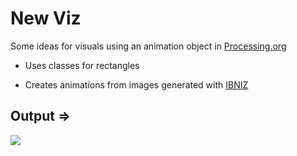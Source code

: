 # New Viz

Some ideas for visuals using an animation object in [Processing.org](https://processing.org)

* Uses classes for rectangles

* Creates animations from images generated with [IBNIZ](http://pelulamu.net/ibniz/)

## Output =>

<img src="https://lh3.googleusercontent.com/2tT6G4aQMeVEhWXkOVpgdeaD6-K459Rrp39-rzHwCvU7sRTjnc-JNLz6DNITPM8qfqswAK4k7mPEpHwX5vAmT30hV2TSETZheQyEjbtLo-HCpy95OLstvmwM3M5GzdCrzWJOf6M6jeCBr57whX3uNLraTNvcHpzw-BtbpBIOh4gjb1QWIGnUZo09xZLNddc9RBdOkEUliPBMG63XpC4H5r86qJ5oruD0BXSxo06fqWpoCV8lYlirLFr9jUH1rqu0ObMzzJEQPzVTPosmDHBV3Y3nuBbOJv_oapL7Zm-VoOQJy4qvEgmNFi0eGlg-unjz99FXxyn_vk07RWwybmdg2wFWFKrdU-rU3r9VSFjg8Qy5mMYI7h7sJCBSvxM5rOrjr3IAr73qUQFB1NKsN_mukVtTKqjYmn2RfPHcDEG8i2_iF0s28bKFTvmgZDTRdPd1WsgoujIQR06szZiZtTcf3ks_9-gNWjDRhrS_-3woKjOrlvVh-NaW3QmkO1trSPijb6LFQuy2uP_Lp1BTkAlAnIyHRsFdfEvHpRHT1bUQm15B4K1e0iozPoSbAunGFWNmXGtgFJ_mewaOIJZPBjuMD7McBGnk19jxD1avVynxVXIryDzz9g9zaAxfKOVokpCzdim5iSsiiLcBMv5Hbxo__fop=w800-h450-no">
